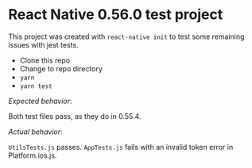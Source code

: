 # React Native 0.56.0 test project

This project was created with `react-native init` to test some remaining issues with jest tests.

- Clone this repo
- Change to repo directory
- `yarn`
- `yarn test`

*Expected behavior*:

Both test files pass, as they do in 0.55.4.

*Actual behavior*:

`UtilsTests.js` passes.
`AppTests.js` fails with an invalid token error in Platform.ios.js.

